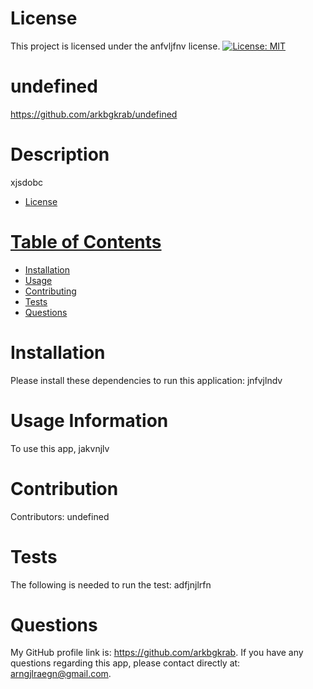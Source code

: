 
  # License
  This project is licensed under the anfvljfnv license. 
  [![License: MIT](https://img.shields.io/badge/License-anfvljfnv-yellow.svg)](https://opensource.org/licenses/MIT)
  # undefined
  https://github.com/arkbgkrab/undefined
  # Description
  xjsdobc
  * [License](#License)
  # [Table of Contents](#TableContents)
  * [Installation](#Installation)
  * [Usage](#Usage)
  * [Contributing](#Contributing)
  * [Tests](#Tests)
  * [Questions](#Questions)
  
  
  # Installation
  Please install these dependencies to run this application: jnfvjlndv
  
  # Usage Information
  To use this app, jakvnjlv

  # Contribution
  ​Contributors: undefined

  # Tests
  The following is needed to run the test: adfjnjlrfn

  # Questions
  My GitHub profile link is: https://github.com/arkbgkrab.
  If you have any questions regarding this app, please contact directly at: arngjlraegn@gmail.com.
  
